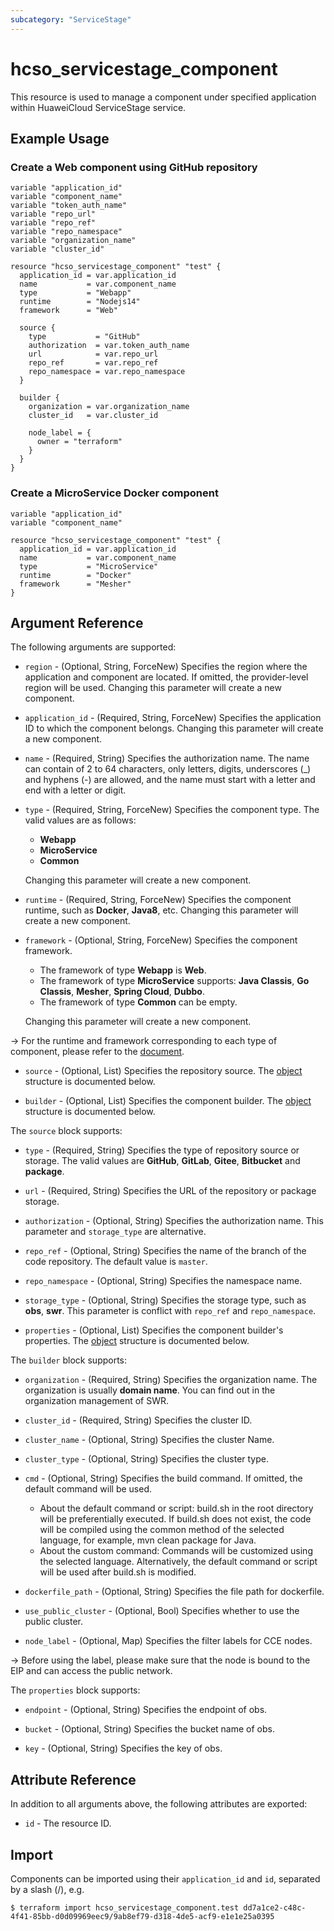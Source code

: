 ```yaml
---
subcategory: "ServiceStage"
---
```


# hcso_servicestage_component

This resource is used to manage a component under specified application within HuaweiCloud ServiceStage service.

## Example Usage

### Create a Web component using GitHub repository

```hcl
variable "application_id"
variable "component_name"
variable "token_auth_name"
variable "repo_url"
variable "repo_ref"
variable "repo_namespace"
variable "organization_name"
variable "cluster_id"

resource "hcso_servicestage_component" "test" {
  application_id = var.application_id
  name           = var.component_name
  type           = "Webapp"
  runtime        = "Nodejs14"
  framework      = "Web"

  source {
    type           = "GitHub"
    authorization  = var.token_auth_name
    url            = var.repo_url
    repo_ref       = var.repo_ref
    repo_namespace = var.repo_namespace
  }

  builder {
    organization = var.organization_name
    cluster_id   = var.cluster_id

    node_label = {
      owner = "terraform"
    }
  }
}
```

### Create a MicroService Docker component

```hcl
variable "application_id"
variable "component_name"

resource "hcso_servicestage_component" "test" {
  application_id = var.application_id
  name           = var.component_name
  type           = "MicroService"
  runtime        = "Docker"
  framework      = "Mesher"
}
```

## Argument Reference

The following arguments are supported:

* `region` - (Optional, String, ForceNew) Specifies the region where the application and component are located.
  If omitted, the provider-level region will be used. Changing this parameter will create a new component.

* `application_id` - (Required, String, ForceNew) Specifies the application ID to which the component belongs.
  Changing this parameter will create a new component.

* `name` - (Required, String) Specifies the authorization name.
  The name can contain of 2 to 64 characters, only letters, digits, underscores (_) and hyphens (-) are allowed, and the
  name must start with a letter and end with a letter or digit.

* `type` - (Required, String, ForceNew) Specifies the component type. The valid values are as follows:
  + **Webapp**
  + **MicroService**
  + **Common**

  Changing this parameter will create a new component.

* `runtime` - (Required, String, ForceNew) Specifies the component runtime, such as **Docker**, **Java8**, etc.
  Changing this parameter will create a new component.

* `framework` - (Optional, String, ForceNew) Specifies the component framework.
  + The framework of type **Webapp** is **Web**.
  + The framework of type **MicroService** supports: **Java Classis**, **Go Classis**, **Mesher**, **Spring Cloud**,
  **Dubbo**.
  + The framework of type **Common** can be empty.

  Changing this parameter will create a new component.

-> For the runtime and framework corresponding to each type of component, please refer to the [document](https://support.huaweicloud.com/intl/en-us/usermanual-servicestage/servicestage_user_0411.html).

* `source` - (Optional, List) Specifies the repository source.
  The [object](#servicestage_component_source) structure is documented below.

* `builder` - (Optional, List) Specifies the component builder.
  The [object](#servicestage_component_builder) structure is documented below.

<a name="servicestage_component_source"></a>
The `source` block supports:

* `type` - (Required, String) Specifies the type of repository source or storage.
  The valid values are **GitHub**, **GitLab**, **Gitee**, **Bitbucket** and **package**.

* `url` - (Required, String) Specifies the URL of the repository or package storage.

* `authorization` - (Optional, String) Specifies the authorization name.
  This parameter and `storage_type` are alternative.

* `repo_ref` - (Optional, String) Specifies the name of the branch of the code repository.
  The default value is `master`.

* `repo_namespace` - (Optional, String) Specifies the namespace name.

* `storage_type` - (Optional, String) Specifies the storage type, such as **obs**, **swr**.
  This parameter is conflict with `repo_ref` and `repo_namespace`.

* `properties` - (Optional, List) Specifies the component builder's properties.
  The [object](#servicestage_component_properties) structure is documented below.

<a name="servicestage_component_builder"></a>
The `builder` block supports:

* `organization` - (Required, String) Specifies the organization name.
  The organization is usually **domain name**. You can find out in the organization management of SWR.

* `cluster_id` - (Required, String) Specifies the cluster ID.

* `cluster_name` - (Optional, String) Specifies the cluster Name.

* `cluster_type` - (Optional, String) Specifies the cluster type.

* `cmd` - (Optional, String) Specifies the build command. If omitted, the default command will be used.
  + About the  default command or script: build.sh in the root directory will be preferentially executed.
    If build.sh does not exist, the code will be compiled using the common method of the selected language,
    for example, mvn clean package for Java.
  + About the custom command: Commands will be customized using the selected language.
    Alternatively, the default command or script will be used after build.sh is modified.

* `dockerfile_path` - (Optional, String) Specifies the file path for dockerfile.

* `use_public_cluster` - (Optional, Bool) Specifies whether to use the public cluster.

* `node_label` - (Optional, Map) Specifies the filter labels for CCE nodes.

-> Before using the label, please make sure that the node is bound to the EIP and can access the public network.

<a name="servicestage_component_properties"></a>
The `properties` block supports:

* `endpoint` - (Optional, String) Specifies the endpoint of obs.

* `bucket` - (Optional, String) Specifies the bucket name of obs.

* `key` - (Optional, String) Specifies the key of obs.

## Attribute Reference

In addition to all arguments above, the following attributes are exported:

* `id` - The resource ID.

## Import

Components can be imported using their `application_id` and `id`, separated by a slash (/), e.g.

```
$ terraform import hcso_servicestage_component.test dd7a1ce2-c48c-4f41-85bb-d0d09969eec9/9ab8ef79-d318-4de5-acf9-e1e1e25a0395
```
